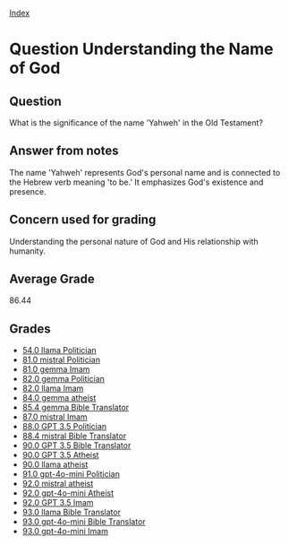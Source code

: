 
[Index](../../index.md)
# Question Understanding the Name of God
## Question
What is the significance of the name 'Yahweh' in the Old Testament?

## Answer from notes
The name 'Yahweh' represents God's personal name and is connected to the Hebrew verb meaning 'to be.' It emphasizes God's existence and presence.

## Concern used for grading
Understanding the personal nature of God and His relationship with humanity.

## Average Grade
86.44

## Grades
 * [54.0 llama Politician](../answers/llama_Politician/Understanding_the_Name_of_God.md)
 * [81.0 mistral Politician](../answers/mistral_Politician/Understanding_the_Name_of_God.md)
 * [81.0 gemma Imam](../answers/gemma_Imam/Understanding_the_Name_of_God.md)
 * [82.0 gemma Politician](../answers/gemma_Politician/Understanding_the_Name_of_God.md)
 * [82.0 llama Imam](../answers/llama_Imam/Understanding_the_Name_of_God.md)
 * [84.0 gemma atheist](../answers/gemma_atheist/Understanding_the_Name_of_God.md)
 * [85.4 gemma Bible Translator](../answers/gemma_Bible_Translator/Understanding_the_Name_of_God.md)
 * [87.0 mistral Imam](../answers/mistral_Imam/Understanding_the_Name_of_God.md)
 * [88.0 GPT 3.5 Politician](../answers/GPT_3.5_Politician/Understanding_the_Name_of_God.md)
 * [88.4 mistral Bible Translator](../answers/mistral_Bible_Translator/Understanding_the_Name_of_God.md)
 * [90.0 GPT 3.5 Bible Translator](../answers/GPT_3.5_Bible_Translator/Understanding_the_Name_of_God.md)
 * [90.0 GPT 3.5 Atheist](../answers/GPT_3.5_Atheist/Understanding_the_Name_of_God.md)
 * [90.0 llama atheist](../answers/llama_atheist/Understanding_the_Name_of_God.md)
 * [91.0 gpt-4o-mini Politician](../answers/gpt-4o-mini_Politician/Understanding_the_Name_of_God.md)
 * [92.0 mistral atheist](../answers/mistral_atheist/Understanding_the_Name_of_God.md)
 * [92.0 gpt-4o-mini Atheist](../answers/gpt-4o-mini_Atheist/Understanding_the_Name_of_God.md)
 * [92.0 GPT 3.5 Imam](../answers/GPT_3.5_Imam/Understanding_the_Name_of_God.md)
 * [93.0 llama Bible Translator](../answers/llama_Bible_Translator/Understanding_the_Name_of_God.md)
 * [93.0 gpt-4o-mini Bible Translator](../answers/gpt-4o-mini_Bible_Translator/Understanding_the_Name_of_God.md)
 * [93.0 gpt-4o-mini Imam](../answers/gpt-4o-mini_Imam/Understanding_the_Name_of_God.md)
